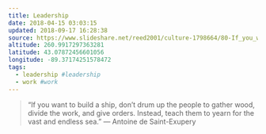```yaml
---
title: Leadership
date: 2018-04-15 03:03:15
updated: 2018-09-17 16:28:38
source: https://www.slideshare.net/reed2001/culture-1798664/80-If_you_want_to_build
altitude: 260.9917297363281
latitude: 43.07872456601056
longitude: -89.37174251578472
tags:
  - leadership #leadership
  - work #work
---
```

> “If you want to build a ship, don’t drum up the people to gather wood, divide the work, and give orders. Instead, teach them to yearn for the vast and endless sea.”
> — Antoine de Saint-Exupery